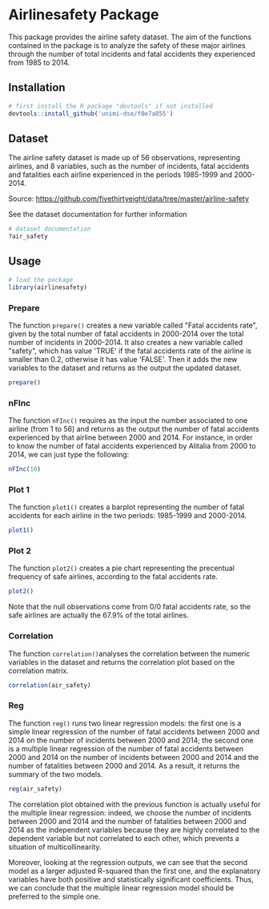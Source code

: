 # Airlinesafety Package

This package provides the airline safety dataset. The aim of the functions contained in the package is to analyze the safety of these major airlines through the number of total incidents and fatal accidents they experienced from 1985 to 2014.

## Installation

```R
# first install the R package "devtools" if not installed
devtools::install_github('unimi-dse/f0e7a855')
```

## Dataset

The airline safety dataset is made up of 56 observations, representing airlines, and 8 variables, such as the number of incidents, fatal accidents and fatalities each airline experienced in the periods 1985-1999 and 2000-2014.

Source: https://github.com/fivethirtyeight/data/tree/master/airline-safety

See the dataset documentation for further information

```R
# dataset documentation
?air_safety
```

## Usage

```R
# load the package
library(airlinesafety)
```

### Prepare

The function `prepare()` creates a new variable called "Fatal accidents rate", given by the total number of fatal accidents in 2000-2014 over the total number of incidents in 2000-2014. 
It also creates a new variable called "safety", which has value 'TRUE' if the fatal accidents rate of the airline is smaller than 0.2, otherwise it has value 'FALSE'.
Then it adds the new variables to the dataset and returns as the output the updated dataset.

```R
prepare()
```

### nFInc

The function `nFInc()` requires as the input the number associated to one airline (from 1 to 56) and returns as the output the number of fatal accidents experienced by that airline between 2000 and 2014. 
For instance, in order to know the number of fatal accidents experienced by Alitalia from 2000 to 2014, we can just type the following:

```R
nFInc(10)
```

### Plot 1

The function `plot1()` creates a barplot representing the number of fatal accidents for each airline in the two periods: 1985-1999 and 2000-2014.

```R
plot1()
```

### Plot 2

The function `plot2()` creates a pie chart representing the precentual frequency of safe airlines, according to the fatal accidents rate. 

```R
plot2()
```

Note that the null observations come from 0/0 fatal accidents rate, so the safe airlines are actually the 67.9% of the total airlines.

### Correlation

The function `correlation()`analyses the correlation between the numeric variables in the dataset and returns the correlation plot based on the correlation matrix.

```R
correlation(air_safety)
```

### Reg

The function `reg()` runs two linear regression models: the first one is a simple linear regression of the number of fatal accidents between 2000 and 2014 on the number of incidents between 2000 and 2014; the second one is a multiple linear regression of the number of fatal accidents between 2000 and 2014 on the number of incidents between 2000 and 2014 and the number of fatalities between 2000 and 2014.
As a result, it returns the summary of the two models.

```R
reg(air_safety)
```

The correlation plot obtained with the previous function is actually useful for the multiple linear regression: indeed, we choose the number of incidents between 2000 and 2014 and the number of fatalities between 2000 and 2014 as the independent variables because they are highly correlated to the dependent variable but not correlated to each other, which prevents a situation of multicollinearity. 

Moreover, looking at the regression outputs, we can see that the second model as a larger adjusted R-squared than the first one, and the explanatory variables have both positive and statistically significant coefficients. Thus, we can conclude that the multiple linear regression model should be preferred to the simple one.


